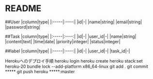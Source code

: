 # README



##User
|column|type|
|:-----|:----:|
|id|-|
|name|string|
|email|string|
|password|string|

##Task
|column|type|
|:-----|:----:|
|id|-|
|user_id|-|
|name|string|
|content|text|
|time|date|
|priority|integer|
|status|integer|

##label
|column|type|
|:-----|:----:|
|id|-|
|user_id|-|
|task_id|-|

Herokuへのデプロイ手順
heroku login
heroku create
heroku stack:set heroku-20
bundle lock --add-platform x86_64-linux
git add .
git commit *****
git push heroku *****:master